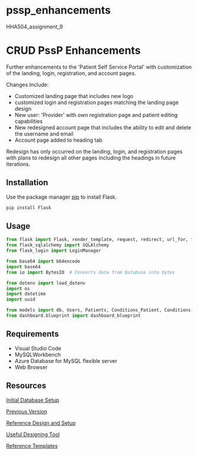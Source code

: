 # pssp_enhancements
HHA504_assignment_9
# CRUD PssP Enhancements

Further enhancements to the 'Patient Self Service Portal' with customization of the landing, login, registration, and account pages. 

Changes Include:
- Customized landing page that includes new logo
- customized login and registration pages matching the landing page design
- New user: 'Provider' with own registration page and patient editing capabilities
- New redesigned account page that includes the ability to edit and delete the username and email
- Account page added to heading tab

Redesign has only occurred on the landing, login, and registration pages with plans to redesign all other pages including the headings in future iterations. 

## Installation

Use the package manager [pip](https://pip.pypa.io/en/stable/) to install Flask.

```bash
pip install Flask
```

## Usage

```python
from flask import Flask, render_template, request, redirect, url_for, flash, jsonify, abort, session, send_file
from flask_sqlalchemy import SQLAlchemy
from flask_login import LoginManager

from base64 import b64encode
import base64
from io import BytesIO  # Converts data from Database into bytes

from dotenv import load_dotenv
import os
import datetime
import uuid

from models import db, Users, Patients, Conditions_Patient, Conditions, Medications_Patient, Medications, Patients_Photos
from dashboard.blueprint import dashboard_blueprint
```

## Requirements
- Visual Studio Code
- MySQLWorkbench
- Azure Database for MySQL flexible server
- Web Browser

## Resources

[Initial Database Setup](https://github.com/premdub/patient_portal.git)

[Previous Version](https://github.com/premdub/PssP.git)

[Reference Design and Setup](https://github.com/hantswilliams/HHA-504-2022.git)

[Useful Designing Tool](https://codepen.io/)

[Reference Templates](https://freefrontend.com/)

